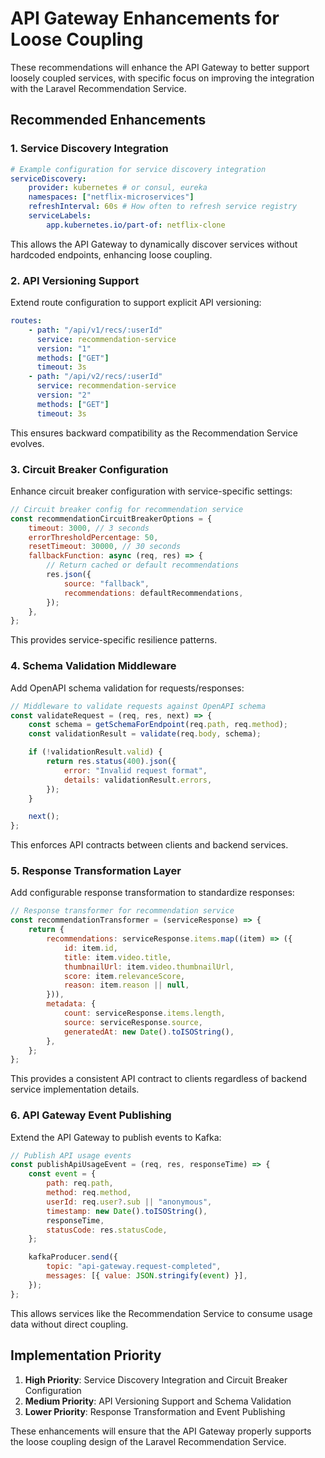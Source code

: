 # API Gateway Enhancements for Loose Coupling

These recommendations will enhance the API Gateway to better support loosely coupled services, with specific focus on improving the integration with the Laravel Recommendation Service.

## Recommended Enhancements

### 1. Service Discovery Integration

```yaml
# Example configuration for service discovery integration
serviceDiscovery:
    provider: kubernetes # or consul, eureka
    namespaces: ["netflix-microservices"]
    refreshInterval: 60s # How often to refresh service registry
    serviceLabels:
        app.kubernetes.io/part-of: netflix-clone
```

This allows the API Gateway to dynamically discover services without hardcoded endpoints, enhancing loose coupling.

### 2. API Versioning Support

Extend route configuration to support explicit API versioning:

```yaml
routes:
    - path: "/api/v1/recs/:userId"
      service: recommendation-service
      version: "1"
      methods: ["GET"]
      timeout: 3s
    - path: "/api/v2/recs/:userId"
      service: recommendation-service
      version: "2"
      methods: ["GET"]
      timeout: 3s
```

This ensures backward compatibility as the Recommendation Service evolves.

### 3. Circuit Breaker Configuration

Enhance circuit breaker configuration with service-specific settings:

```javascript
// Circuit breaker config for recommendation service
const recommendationCircuitBreakerOptions = {
    timeout: 3000, // 3 seconds
    errorThresholdPercentage: 50,
    resetTimeout: 30000, // 30 seconds
    fallbackFunction: async (req, res) => {
        // Return cached or default recommendations
        res.json({
            source: "fallback",
            recommendations: defaultRecommendations,
        });
    },
};
```

This provides service-specific resilience patterns.

### 4. Schema Validation Middleware

Add OpenAPI schema validation for requests/responses:

```javascript
// Middleware to validate requests against OpenAPI schema
const validateRequest = (req, res, next) => {
    const schema = getSchemaForEndpoint(req.path, req.method);
    const validationResult = validate(req.body, schema);

    if (!validationResult.valid) {
        return res.status(400).json({
            error: "Invalid request format",
            details: validationResult.errors,
        });
    }

    next();
};
```

This enforces API contracts between clients and backend services.

### 5. Response Transformation Layer

Add configurable response transformation to standardize responses:

```javascript
// Response transformer for recommendation service
const recommendationTransformer = (serviceResponse) => {
    return {
        recommendations: serviceResponse.items.map((item) => ({
            id: item.id,
            title: item.video.title,
            thumbnailUrl: item.video.thumbnailUrl,
            score: item.relevanceScore,
            reason: item.reason || null,
        })),
        metadata: {
            count: serviceResponse.items.length,
            source: serviceResponse.source,
            generatedAt: new Date().toISOString(),
        },
    };
};
```

This provides a consistent API contract to clients regardless of backend service implementation details.

### 6. API Gateway Event Publishing

Extend the API Gateway to publish events to Kafka:

```javascript
// Publish API usage events
const publishApiUsageEvent = (req, res, responseTime) => {
    const event = {
        path: req.path,
        method: req.method,
        userId: req.user?.sub || "anonymous",
        timestamp: new Date().toISOString(),
        responseTime,
        statusCode: res.statusCode,
    };

    kafkaProducer.send({
        topic: "api-gateway.request-completed",
        messages: [{ value: JSON.stringify(event) }],
    });
};
```

This allows services like the Recommendation Service to consume usage data without direct coupling.

## Implementation Priority

1. **High Priority**: Service Discovery Integration and Circuit Breaker Configuration
2. **Medium Priority**: API Versioning Support and Schema Validation
3. **Lower Priority**: Response Transformation and Event Publishing

These enhancements will ensure that the API Gateway properly supports the loose coupling design of the Laravel Recommendation Service.
